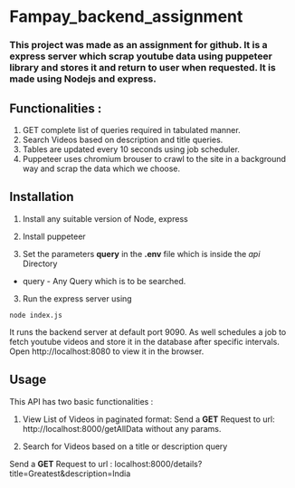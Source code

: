 # Fampay_backend_assignment


### This project was made as an assignment for github. It is a express server which scrap youtube data using puppeteer library and stores it and return to user when requested. It is made using Nodejs and express.
## Functionalities : 


1. GET complete list of queries required in tabulated manner.
2. Search Videos based on description and title queries.
3. Tables are updated every 10 seconds using job scheduler.
4. Puppeteer uses chromium brouser to crawl to the site in a background way and scrap the data which we choose.



## Installation 
1. Install any suitable version of Node, express
2. Install puppeteer



2. Set the parameters <b>query</b> in the <b>.env</b> file which is inside the *api* Directory
<ul>
<li>query - Any Query which is to be searched.</li>
</ul>

3. Run the express server using
```
node index.js 
```

It runs the backend server at default port 9090. As well schedules a job to fetch youtube videos and store it in the database after specific intervals. Open http://localhost:8080 to view it in the browser.
## Usage 
This API has two basic functionalities : 

1. View List of Videos in paginated format:
Send a <b>GET</b> Request to url: http://localhost:8000/getAllData
 without any params.

2. Search for Videos based on a title or description query

Send a <b>GET</b> Request to url : 
localhost:8000/details?title=Greatest&description=India



